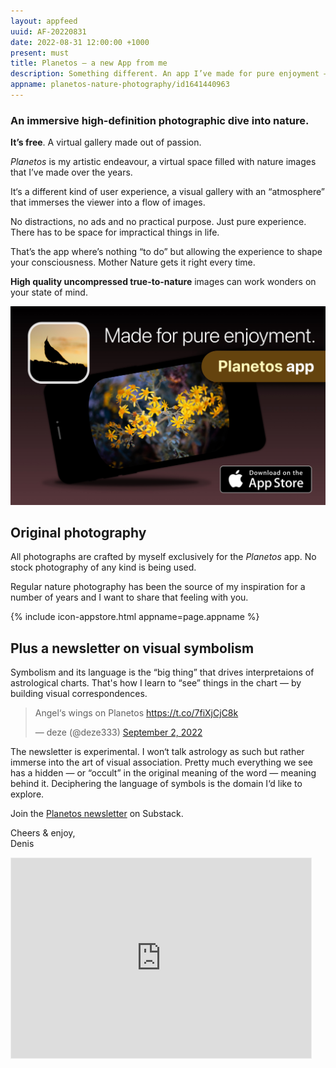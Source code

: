 ```yaml
---
layout: appfeed
uuid: AF-20220831
date: 2022-08-31 12:00:00 +1000
present: must
title: Planetos – a new App from me
description: Something different. An app I’ve made for pure enjoyment — try out Planetos — a high-definition virtual gallery devoted to Nature. It’s free.
appname: planetos-nature-photography/id1641440963
---
```


### An immersive high-definition photographic dive into nature.

**It’s free**. A virtual gallery made out of passion.

_Planetos_ is my artistic endeavour, a virtual space filled with nature images that I’ve made over the years.

It‘s a different kind of user experience, a visual gallery with an “atmosphere” that immerses the viewer into a flow of images.

No distractions, no ads and no practical purpose. Just pure experience. There has to be space for impractical things in life.

That’s the app where’s nothing “to do” but allowing the experience to shape your consciousness. Mother Nature gets it right every time.

**High quality uncompressed true-to-nature** images can work wonders on your state of mind.

<a href="https://apps.apple.com/au/app/{{ page.appname }}"><img src="/images/apps/planetos-app-banner.jpg" alt="Planetos nature photography app for iPhone"></a>

## Original photography

All photographs are crafted by myself exclusively for the _Planetos_ app. No stock photography of any kind is being used.

Regular nature photography has been the source of my inspiration for a number of years and I want to share that feeling with you.

{% include icon-appstore.html appname=page.appname %}

## Plus a newsletter on visual symbolism

Symbolism and its language is the “big thing” that drives interpretaions of astrological charts. That's how I learn to “see” things in the chart — by building visual correspondences.

<blockquote class="twitter-tweet" data-theme="light"><p lang="en" dir="ltr">Angel‘s wings on Planetos <a href="https://t.co/7fiXjCjC8k">https://t.co/7fiXjCjC8k</a></p>&mdash; deze (@deze333) <a href="https://twitter.com/deze333/status/1565664996163567616?ref_src=twsrc%5Etfw">September 2, 2022</a></blockquote> <script async src="https://platform.twitter.com/widgets.js" charset="utf-8"></script>

The newsletter is experimental. I won‘t talk astrology as such but rather immerse into the art of visual association. Pretty much everything we see has a hidden — or “occult” in the original meaning of the word — meaning behind it. Deciphering the language of symbols is the domain I‘d like to explore.

Join the [Planetos newsletter](https://planetos.substack.com/) on Substack.

Cheers & enjoy,  
Denis

<iframe src="https://planetos.substack.com/embed" width="480" height="320" style="border:1px solid #EEE; background:white;" frameborder="0" scrolling="no"></iframe>

